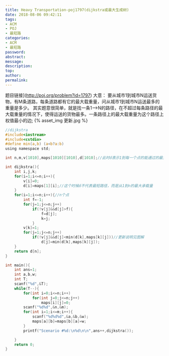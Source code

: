 ```yaml
---
title: Heavy Transportation-poj1797(dijkstra或最大生成树)
date: 2018-08-06 09:42:11
tags:
- ACM
- POJ
- 最短路
categories:
- ACM
- 最短路
password:
abstract:
message:
description:
top:
author:
permalink:
---
```


题目链接](http://poj.org/problem?id=1797)
大意：
要从城市1到城市N运送货物，有M条道路，每条道路都有它的最大载重量，问从城市1到城市N运送最多的重量是多少。
其实题意很简单，就是找一条1-->N的路径，在不超过每条路径的最大载重量的情况下，使得运送的货物最多。一条路径上的最大载重量为这个路径上权值最小的边;
{% asset_img 更新.jpg %}
<!--more-->
```c
//dijkstra
#include<iostream>
#include<cstdio>
#define min(a,b) (a<b?a:b)
using namespace std;

int n,m,v[1010],maps[1010][1010],d[1010];//此时d表示1到每一个点的能通过的最大的重量

int dijkstra(){
    int i,j,k;
    for(i=1;i<=n;i++){
        v[i]=0;
        d[i]=maps[1][i];//这个时候d不代表最短路径，而是从1到n的最大承载量
    }
    for(i=1;i<=n;i++){//n个点
        int f=-1;
        for(j=1;j<=n;j++)
            if(!v[j]&&d[j]>f){
                f=d[j];
                k=j;
            }
        v[k]=1;
        for(j=1;j<=n;j++)
            if(!v[j]&&d[j]<min(d[k],maps[k][j]))//更新说明见图解
                d[j]=min(d[k],maps[k][j]);
    }
    return d[n];
}

int main(){
    int ans=1;
    int a,b,w;
    int T;
    scanf("%d",&T);
    while(T--){
        for(int i=0;i<=n;i++)
			for(int j=0;j<=n;j++)
				maps[i][j]=0;
        scanf("%d%d",&n,&m);
        for(int i=1;i<=m;i++){
            scanf("%d%d%d",&a,&b,&w);
            maps[a][b]=maps[b][a]=w;
        }
        printf("Scenario #%d:\n%d\n\n",ans++,dijkstra());

    }
	return 0;
}

```